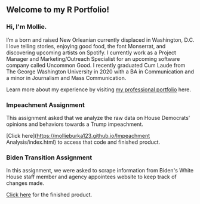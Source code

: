 ## Welcome to my R Portfolio!

### Hi, I'm Mollie.

I’m a born and raised New Orleanian currently displaced in Washington, D.C. I love telling stories, enjoying good food, the font Monserrat, and discovering upcoming artists on Spotify. I currently work as a Project Manager and Marketing/Outreach Specialist for an upcoming software company called Uncommon Good. I recently graduated Cum Laude from The George Washington University in 2020 with a BA in Communication and a minor in Journalism and Mass Communication. 

Learn more about my experience by visiting [my professional portfolio](https://www.molliewormser.com/) here. 

### Impeachment Assignment

This assignment asked that we analyze the raw data on House Democrats' opinions and behaviors towards a Trump impeachment. 

[Click here](https://mollieburka123.github.io/Impeachment Analysis/index.html) to access that code and finished product. 

### Biden Transition Assignment 

In this assignment, we were asked to scrape information from Biden's White House staff member and agency appointees website to keep track of changes made. 

[Click here](https://mollieburka123.github.io/BidenTransition/) for the finished product. 
